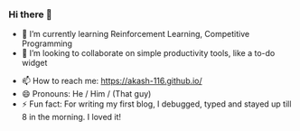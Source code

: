 ### Hi there 👋



<!-- - 🔭 I’m currently working on ... -->
- 🌱 I’m currently learning Reinforcement Learning, Competitive Programming 
- 👯 I’m looking to collaborate on simple productivity tools, like a to-do widget
<!-- - 🤔 I’m looking for help with ... -->
<!-- - 💬 Ask me about ... -->
- 📫 How to reach me: https://akash-116.github.io/
- 😄 Pronouns: He / Him / (That guy)
- ⚡ Fun fact: For writing my first blog, I debugged, typed and stayed up till 8 in the morning. I loved it!

